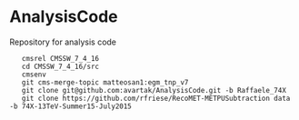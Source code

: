 AnalysisCode
============

Repository for analysis code

	   cmsrel CMSSW_7_4_16
	   cd CMSSW_7_4_16/src
	   cmsenv
	   git cms-merge-topic matteosan1:egm_tnp_v7
	   git clone git@github.com:avartak/AnalysisCode.git -b Raffaele_74X
	   git clone https://github.com/rfriese/RecoMET-METPUSubtraction data -b 74X-13TeV-Summer15-July2015
	   